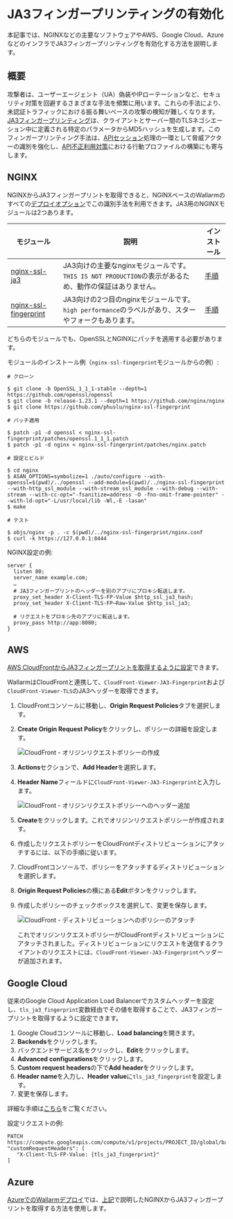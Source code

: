 # JA3フィンガープリンティングの有効化

本記事では、NGINXなどの主要なソフトウェアやAWS、Google Cloud、AzureなどのインフラでJA3フィンガープリンティングを有効化する方法を説明します。

## 概要

攻撃者は、ユーザーエージェント（UA）偽装やIPローテーションなど、セキュリティ対策を回避するさまざまな手法を頻繁に用います。これらの手法により、未認証トラフィックにおける振る舞いベースの攻撃の検知が難しくなります。[JA3フィンガープリンティング](https://www.peakhour.io/learning/fingerprinting/what-is-ja3-fingerprinting/)は、クライアントとサーバー間のTLSネゴシエーション中に定義される特定のパラメータからMD5ハッシュを生成します。このフィンガープリンティング手法は、[APIセッション](../api-sessions/overview.md)処理の一環として脅威アクターの識別を強化し、[API不正利用対策](../api-abuse-prevention/overview.md)における行動プロファイルの構築にも寄与します。

## NGINX

NGINXからJA3フィンガープリントを取得できると、NGINXベースのWallarmのすべての[デプロイオプション](..//installation/nginx-native-node-internals.md#nginx-node)でこの識別手法を利用できます。JA3用のNGINXモジュールは2つあります。

| モジュール | 説明 | インストール |
| - | - | - |
| [nginx-ssl-ja3](https://github.com/fooinha/nginx-ssl-ja3) | JA3向けの主要なnginxモジュールです。`THIS IS NOT PRODUCTION`の表示があるため、動作の保証はありません。 | [手順](https://github.com/fooinha/nginx-ssl-ja3#compilation-and-installation) |
| [nginx-ssl-fingerprint](https://github.com/phuslu/nginx-ssl-fingerprint) | JA3向けの2つ目のnginxモジュールです。`high performance`のラベルがあり、スターやフォークもあります。 | [手順](https://github.com/phuslu/nginx-ssl-fingerprint#quick-start) |

どちらのモジュールでも、OpenSSLとNGINXにパッチを適用する必要があります。

モジュールのインストール例（`nginx-ssl-fingerprint`モジュールからの例）:

```
# クローン

$ git clone -b OpenSSL_1_1_1-stable --depth=1 https://github.com/openssl/openssl
$ git clone -b release-1.23.1 --depth=1 https://github.com/nginx/nginx
$ git clone https://github.com/phuslu/nginx-ssl-fingerprint

# パッチ適用

$ patch -p1 -d openssl < nginx-ssl-fingerprint/patches/openssl.1_1_1.patch
$ patch -p1 -d nginx < nginx-ssl-fingerprint/patches/nginx.patch

# 設定とビルド

$ cd nginx
$ ASAN_OPTIONS=symbolize=1 ./auto/configure --with-openssl=$(pwd)/../openssl --add-module=$(pwd)/../nginx-ssl-fingerprint --with-http_ssl_module --with-stream_ssl_module --with-debug --with-stream --with-cc-opt="-fsanitize=address -O -fno-omit-frame-pointer" --with-ld-opt="-L/usr/local/lib -Wl,-E -lasan"
$ make

# テスト

$ objs/nginx -p . -c $(pwd)/../nginx-ssl-fingerprint/nginx.conf
$ curl -k https://127.0.0.1:8444
```

NGINX設定の例:

```
server {
  listen 80;
  server_name example.com;
  …
  # JA3フィンガープリントのヘッダーを別のアプリにプロキシ転送します。
  proxy_set_header X-Client-TLS-FP-Value $http_ssl_ja3_hash;
  proxy_set_header X-Client-TLS-FP–Raw-Value $http_ssl_ja3;

  # リクエストをプロキシ先のアプリに転送します。
  proxy_pass http://app:8080;
}
```

## AWS

[AWS CloudFrontからJA3フィンガープリントを取得するように設定](https://aws.amazon.com/about-aws/whats-new/2022/11/amazon-cloudfront-supports-ja3-fingerprint-headers/)できます。

WallarmはCloudFrontと連携して、`CloudFront-Viewer-JA3-Fingerprint`および`CloudFront-Viewer-TLS`のJA3ヘッダーを取得できます。

1. CloudFrontコンソールに移動し、**Origin Request Policies**タブを選択します。
1. **Create Origin Request Policy**をクリックし、ポリシーの詳細を設定します。

    ![CloudFront - オリジンリクエストポリシーの作成](../images/configuration-guides/ja3/aws-cloudfront-create-origin-request-policy.png)

1. **Actions**セクションで、**Add Header**を選択します。
1. **Header Name**フィールドに`CloudFront-Viewer-JA3-Fingerprint`と入力します。

    ![CloudFront - オリジンリクエストポリシーへのヘッダー追加](../images/configuration-guides/ja3/aws-cloudfront-origin-request-policy-add-header.png)

1. **Create**をクリックします。これでオリジンリクエストポリシーが作成されます。
1. 作成したリクエストポリシーをCloudFrontディストリビューションにアタッチするには、以下の手順に従います。
1. CloudFrontコンソールで、ポリシーをアタッチするディストリビューションを選択します。
1. **Origin Request Policies**の横にある**Edit**ボタンをクリックします。
1. 作成したポリシーのチェックボックスを選択して、変更を保存します。

    ![CloudFront - ディストリビューションへのポリシーのアタッチ](../images/configuration-guides/ja3/aws-cloudfront-attach-policy-to-distribution.png)

    これでオリジンリクエストポリシーがCloudFrontディストリビューションにアタッチされました。ディストリビューションにリクエストを送信するクライアントのリクエストには、`CloudFront-Viewer-JA3-Fingerprint`ヘッダーが追加されます。

## Google Cloud

従来のGoogle Cloud Application Load Balancerでカスタムヘッダーを設定し、`tls_ja3_fingerprint`変数経由でその値を取得することで、JA3フィンガープリントを取得するように設定できます。

1. Google Cloudコンソールに移動し、**Load balancing**を開きます。
1. **Backends**をクリックします。
1. バックエンドサービス名をクリックし、**Edit**をクリックします。
1. **Advanced configurations**をクリックします。
1. **Custom request headers**の下で**Add header**をクリックします。
1. **Header name**を入力し、**Header value**に`tls_ja3_fingerprint`を設定します。
1. 変更を保存します。

詳細な手順は[こちら](https://cloud.google.com/load-balancing/docs/https/custom-headers)をご覧ください。

設定リクエストの例:

```
PATCH https://compute.googleapis.com/compute/v1/projects/PROJECT_ID/global/backendServices/BACKEND_SERVICE_NAME
"customRequestHeaders": [
   "X-Client-TLS-FP-Value: {tls_ja3_fingerprint}"
]
```

## Azure

[AzureでのWallarmデプロイ](../installation/cloud-platforms/azure/docker-container.md)では、[上記](#nginx)で説明したNGINXからJA3フィンガープリントを取得する方法を使用します。